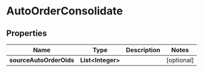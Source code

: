 
# AutoOrderConsolidate

## Properties
Name | Type | Description | Notes
------------ | ------------- | ------------- | -------------
**sourceAutoOrderOids** | **List&lt;Integer&gt;** |  |  [optional]



